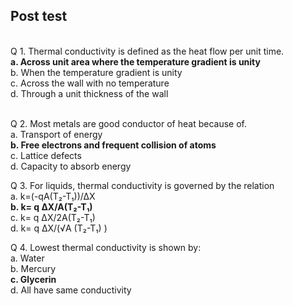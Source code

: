 ## Post test
<br>
Q 1. Thermal conductivity is defined as the heat flow per unit time.<br>
<b>a. Across unit area where the temperature gradient is unity<br></b>
b. When the temperature gradient is unity<br>
c. Across the wall with no temperature<br>
d. Through a unit thickness of the wall<br><br>

Q 2. Most metals are good conductor of heat because of.<br>
a. Transport of energy<br>
<b>**b. Free electrons and frequent collision of atoms**<br></b>
c. Lattice defects<br>
d. Capacity to absorb energy<br>


Q 3. For liquids, thermal conductivity is governed by the relation<br>
a. k=(-qA(T₂-T₁))/∆X <br>
<b>b. k= q ∆X/A(T₂-T₁) <br></b>
c. k= q ∆X/2A(T₂-T₁) <br>
d. k= q ∆X/(√A (T₂-T₁) )<br>

Q 4. Lowest thermal conductivity is shown by:<br>
a. Water <br>
b. Mercury<br>
<b>c. Glycerin <br></b>
d. All have same conductivity<br>
